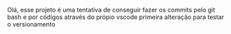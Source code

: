 Olá, esse projeto é uma tentativa de conseguir fazer os commits pelo git bash e por códigos através do própio vscode
primeira alteração para testar o versionamento